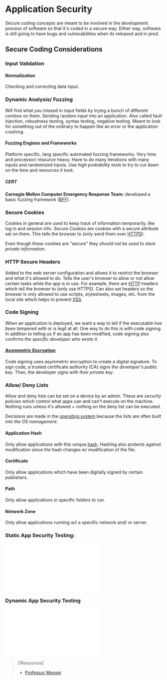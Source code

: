 
# Application Security
Secure coding concepts are meant to be involved in the development process of software so that it's coded in a secure way. Either way, software is still going to have bugs and vulnerabilities when its released and in prod.
## Secure Coding Considerations
### Input Validation
#### Normalization
Checking and correcting data input.
### Dynamic Analysis/ Fuzzing
Will find what you missed in input fields by trying a bunch of different combos on them. Sending random input into an application. Also called fault injection, robustness testing, syntax testing, negative testing. Meant to look for something out of the ordinary to happen like an error or the application crashing.
#### Fuzzing Engines and Frameworks
Platform specific, lang specific automated fuzzing frameworks. Very time and processor/ resource heavy. Have to do many iterations with many inputs and randomized inputs. Use *high probability tests* to try to cut down on the time and resources it took.
##### CERT
**Carnegie Mellon Computer Emergency Response Team:** developed a basic fuzzing framework ([BFF](https://insights.sei.cmu.edu/library/cert-bff/)).
### Secure Cookies
Cookies in general are used to keep track of information temporarily, like log in and session info. *Secure Cookies* are cookies with a secure attribute set on them. This tells the browser to (only send them over [HTTPS](../../../../www/HTTPS.md)).

Even though these cookies are "secure" they *should not be used to store private information*.
### HTTP Secure Headers
Added to the web server configuration and allows it to restrict the browser and what it's allowed to do. Tells the user's browser to allow or not allow certain tasks while the app is in use. For example, there are [HTTP](../../../../www/HTTP.md) headers which tell the browser to (only use HTTPS). Can also set headers so the browser is only allowed to use scripts, stylesheets, images, etc. from the local site which helps to prevent [XSS](../../../../cybersecurity/TTPs/exploitation/injection/XSS.md).
### Code Signing
When an application is deployed, we want a way to tell if the executable *has been tampered with* or is legit at all. One way to do this is with code signing. In addition to telling us if an app has been modified, code signing also confirms *the specific developer who wrote it.*
#### [Asymmetric Encryption](../../../../computers/concepts/cryptography/asymmetric-encryption.md)
Code signing uses asymmetric encryption to create a digital signature. To sign code, a trusted certificate authority (CA) signs *the developer's public key*. Then, the developer *signs with their private key*.
### Allow/ Deny Lists
Allow and deny lists can be set on a device by an admin. These are *security policies* which control what apps can and can't execute on the machine. Nothing runs unless it's allowed + nothing on the deny list can be executed.

Decisions are made in the [operating system](../../../computers/concepts/operating-system.md) because the lists are often *built into the OS management*. 
#### Application Hash
Only allow applications with this unique [hash](../../../computers/concepts/cryptography/hashing.md). Hashing also protects against modification since the hash changes w/ modification of the file.
#### Certificate
Only allow applications which have been digitally signed by certain publishers.
#### Path
Only allow applications in specific folders to run.
#### Network Zone
Only allow applications running w/i a specific network and/ or server.
### Static App Security Testing: 
![SAST](appsec/appsec.md#SAST)
### Dynamic App Security Testing
![DAST](appsec/appsec.md#DAST)


> [!Resources]
> - [Professor Messer](https://www.youtube.com/watch?v=CwtHoL1CQ68&list=PLG49S3nxzAnkL2ulFS3132mOVKuzzBxA8&index=105)